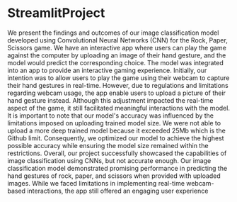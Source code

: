 # StreamlitProject
We present the findings and outcomes of our image classification model developed using Convolutional Neural Networks (CNN) for the Rock, Paper, Scissors game. We have an interactive app where users can play the game against the computer by uploading an image of their hand gesture, and the model would predict the corresponding choice.
The model was integrated into an app to provide an interactive gaming experience. Initially, our intention was to allow users to play the game using their webcam to capture their hand gestures in real-time. However, due to regulations and limitations regarding webcam usage, the app enable users to upload a picture of their hand gesture instead. Although this adjustment impacted the real-time aspect of the game, it still facilitated meaningful interactions with the model.
It is important to note that our model's accuracy was influenced by the limitations imposed on uploading trained model size. We were not able to upload a more deep trained model because it exceeded 25Mb which is the Github limit. Consequently, we optimized our model to achieve the highest possible accuracy while ensuring the model size remained within the restrictions.
Overall, our project successfully showcased the capabilities of image classification using CNNs, but not accurate enough.
Our image classification model demonstrated promising performance in predicting the hand gestures of rock, paper, and scissors when provided with uploaded images. While we faced limitations in implementing real-time webcam-based interactions, the app still offered an engaging user experience

